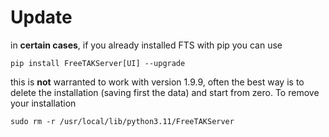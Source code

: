 # Update
in **certain cases**, if you already installed FTS with pip you can use
```shell
pip install FreeTAKServer[UI] --upgrade
```
this is **not** warranted to work with version 1.9.9, often the best way is to delete the installation  (saving first the data) and start from zero.
To remove your installation
```shell
sudo rm -r /usr/local/lib/python3.11/FreeTAKServer
```

